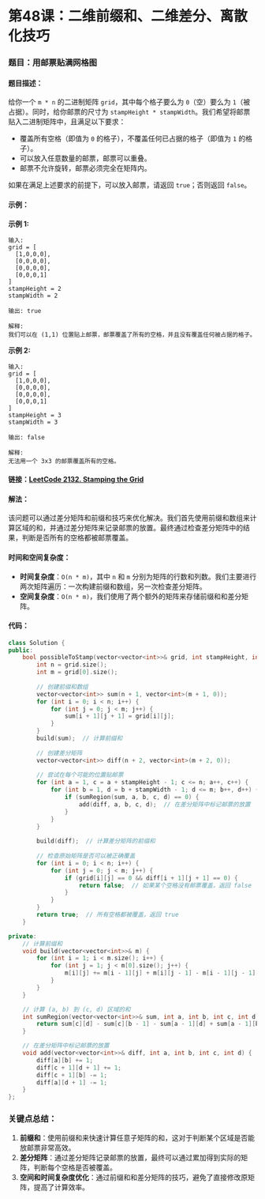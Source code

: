 # 第48课：二维前缀和、二维差分、离散化技巧

### 题目：用邮票贴满网格图

#### 题目描述：

给你一个 `m * n` 的二进制矩阵 `grid`，其中每个格子要么为 `0`（空）要么为 `1`（被占据）。同时，给你邮票的尺寸为 `stampHeight * stampWidth`。我们希望将邮票贴入二进制矩阵中，且满足以下要求：

- 覆盖所有空格（即值为 `0` 的格子），不覆盖任何已占据的格子（即值为 `1` 的格子）。
- 可以放入任意数量的邮票，邮票可以重叠。
- 邮票不允许旋转，邮票必须完全在矩阵内。

如果在满足上述要求的前提下，可以放入邮票，请返回 `true`；否则返回 `false`。

#### 示例：

**示例 1:**

```plaintext
输入:
grid = [
  [1,0,0,0],
  [0,0,0,0],
  [0,0,0,0],
  [0,0,0,1]
]
stampHeight = 2
stampWidth = 2

输出: true

解释:
我们可以在 (1,1) 位置贴上邮票，邮票覆盖了所有的空格，并且没有覆盖任何被占据的格子。
```

**示例 2:**

```plaintext
输入:
grid = [
  [1,0,0,0],
  [0,0,0,0],
  [0,0,0,0],
  [0,0,0,1]
]
stampHeight = 3
stampWidth = 3

输出: false

解释:
无法用一个 3x3 的邮票覆盖所有的空格。
```

#### 链接：[LeetCode 2132. Stamping the Grid](https://leetcode.cn/problems/stamping-the-grid/)

#### 解法：

该问题可以通过差分矩阵和前缀和技巧来优化解决。我们首先使用前缀和数组来计算区域的和，并通过差分矩阵来记录邮票的放置。最终通过检查差分矩阵中的结果，判断是否所有的空格都被邮票覆盖。

#### 时间和空间复杂度：

- **时间复杂度**：`O(n * m)`，其中 `n` 和 `m` 分别为矩阵的行数和列数。我们主要进行两次矩阵遍历：一次构建前缀和数组，另一次检查差分矩阵。
- **空间复杂度**：`O(n * m)`，我们使用了两个额外的矩阵来存储前缀和和差分矩阵。

#### 代码：

```cpp
class Solution {
public:
    bool possibleToStamp(vector<vector<int>>& grid, int stampHeight, int stampWidth) {
        int n = grid.size();
        int m = grid[0].size();
        
        // 创建前缀和数组
        vector<vector<int>> sum(n + 1, vector<int>(m + 1, 0));
        for (int i = 0; i < n; i++) {
            for (int j = 0; j < m; j++) {
                sum[i + 1][j + 1] = grid[i][j];
            }
        }
        build(sum);  // 计算前缀和
        
        // 创建差分矩阵
        vector<vector<int>> diff(n + 2, vector<int>(m + 2, 0));
        
        // 尝试在每个可能的位置贴邮票
        for (int a = 1, c = a + stampHeight - 1; c <= n; a++, c++) {
            for (int b = 1, d = b + stampWidth - 1; d <= m; b++, d++) {
                if (sumRegion(sum, a, b, c, d) == 0) {
                    add(diff, a, b, c, d);  // 在差分矩阵中标记邮票的放置
                }
            }
        }
        
        build(diff);  // 计算差分矩阵的前缀和
        
        // 检查原始矩阵是否可以被正确覆盖
        for (int i = 0; i < n; i++) {
            for (int j = 0; j < m; j++) {
                if (grid[i][j] == 0 && diff[i + 1][j + 1] == 0) {
                    return false;  // 如果某个空格没有邮票覆盖，返回 false
                }
            }
        }
        return true;  // 所有空格都被覆盖，返回 true
    }

private:
    // 计算前缀和
    void build(vector<vector<int>>& m) {
        for (int i = 1; i < m.size(); i++) {
            for (int j = 1; j < m[0].size(); j++) {
                m[i][j] += m[i - 1][j] + m[i][j - 1] - m[i - 1][j - 1];
            }
        }
    }

    // 计算 (a, b) 到 (c, d) 区域的和
    int sumRegion(vector<vector<int>>& sum, int a, int b, int c, int d) {
        return sum[c][d] - sum[c][b - 1] - sum[a - 1][d] + sum[a - 1][b - 1];
    }

    // 在差分矩阵中标记邮票的放置
    void add(vector<vector<int>>& diff, int a, int b, int c, int d) {
        diff[a][b] += 1;
        diff[c + 1][d + 1] += 1;
        diff[c + 1][b] -= 1;
        diff[a][d + 1] -= 1;
    }
};
```

### 关键点总结：

1. **前缀和**：使用前缀和来快速计算任意子矩阵的和，这对于判断某个区域是否能放邮票非常高效。
2. **差分矩阵**：通过差分矩阵记录邮票的放置，最终可以通过累加得到实际的矩阵，判断每个空格是否被覆盖。
3. **空间和时间复杂度优化**：通过前缀和和差分矩阵的技巧，避免了直接修改原矩阵，提高了计算效率。